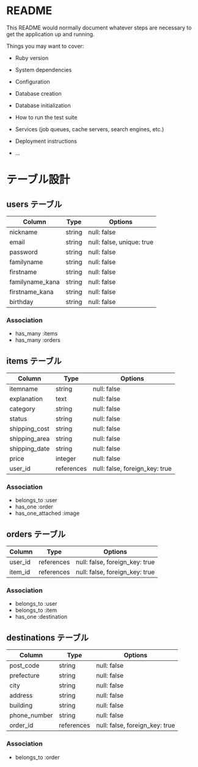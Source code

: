 # README

This README would normally document whatever steps are necessary to get the
application up and running.

Things you may want to cover:

* Ruby version

* System dependencies

* Configuration

* Database creation

* Database initialization

* How to run the test suite

* Services (job queues, cache servers, search engines, etc.)

* Deployment instructions

* ...

# テーブル設計

## users テーブル

|Column          |Type   |Options                   |
|----------------|-------|--------------------------|
|nickname        |string |null: false               |
|email           |string |null: false, unique: true |
|password        |string |null: false               |
|familyname      |string |null: false               |
|firstname       |string |null: false               |
|familyname_kana |string |null: false               |
|firstname_kana  |string |null: false               |
|birthday        |string |null: false               |

### Association

- has_many :items
- has_many :orders

## items テーブル

|Column        |Type       |Options                        |
|--------------|-----------|-------------------------------|
|itemname      |string     |null: false                    |
|explanation   |text       |null: false                    |
|category      |string     |null: false                    |
|status        |string     |null: false                    |
|shipping_cost |string     |null: false                    |
|shipping_area |string     |null: false                    |
|shipping_date |string     |null: false                    |
|price         |integer    |null: false                    |
|user_id       |references |null: false, foreign_key: true |

### Association

- belongs_to :user
- has_one :order
- has_one_attached :image

## orders テーブル

| Column  | Type      | Options                       |
| ------- | ----------|------------------------------ |
|user_id  |references |null: false, foreign_key: true |
|item_id  |references |null: false, foreign_key: true |

### Association

- belongs_to :user
- belongs_to :item
- has_one :destination

## destinations テーブル

|Column       |Type       |Options                        |
|-------------|-----------|-------------------------------|
|post_code    |string     |null: false                    |
|prefecture   |string     |null: false                    |
|city         |string     |null: false                    |
|address      |string     |null: false                    |
|building     |string     |null: false                    |
|phone_number |string     |null: false                    |
|order_id     |references |null: false, foreign_key: true |

### Association

- belongs_to :order
